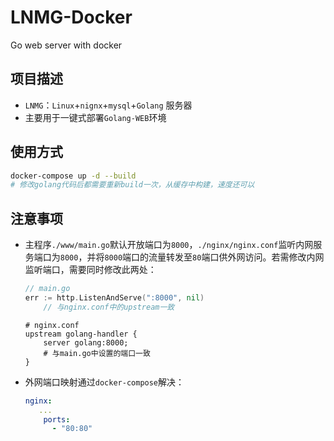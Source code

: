 # LNMG-Docker

Go web server with docker

## 项目描述

- `LNMG`：`Linux`+`nignx`+`mysql`+`Golang` 服务器
- 主要用于一键式部署`Golang-WEB`环境

## 使用方式

```bash
docker-compose up -d --build
# 修改golang代码后都需要重新build一次，从缓存中构建，速度还可以
```

## 

## 注意事项

* 主程序`./www/main.go`默认开放端口为`8000`，`./nginx/nginx.conf`监听内网服务端口为`8000`，并将`8000`端口的流量转发至`80`端口供外网访问。若需修改内网监听端口，需要同时修改此两处：
  
  ```go
  // main.go
  err := http.ListenAndServe(":8000", nil)
      // 与nginx.conf中的upstream一致
  ```
  
  ```nginx
  # nginx.conf
  upstream golang-handler {
      server golang:8000;
      # 与main.go中设置的端口一致
  }
  ```

* 外网端口映射通过`docker-compose`解决：
  
  ```yml
  nginx:
     ...
      ports:
        - "80:80"
  ```
